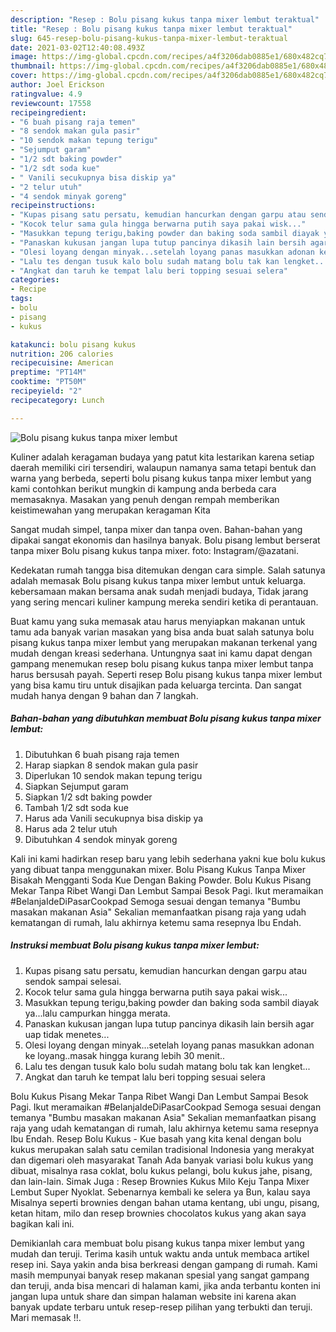 ```yaml
---
description: "Resep : Bolu pisang kukus tanpa mixer lembut teraktual"
title: "Resep : Bolu pisang kukus tanpa mixer lembut teraktual"
slug: 645-resep-bolu-pisang-kukus-tanpa-mixer-lembut-teraktual
date: 2021-03-02T12:40:08.493Z
image: https://img-global.cpcdn.com/recipes/a4f3206dab0885e1/680x482cq70/bolu-pisang-kukus-tanpa-mixer-lembut-foto-resep-utama.jpg
thumbnail: https://img-global.cpcdn.com/recipes/a4f3206dab0885e1/680x482cq70/bolu-pisang-kukus-tanpa-mixer-lembut-foto-resep-utama.jpg
cover: https://img-global.cpcdn.com/recipes/a4f3206dab0885e1/680x482cq70/bolu-pisang-kukus-tanpa-mixer-lembut-foto-resep-utama.jpg
author: Joel Erickson
ratingvalue: 4.9
reviewcount: 17558
recipeingredient:
- "6 buah pisang raja temen"
- "8 sendok makan gula pasir"
- "10 sendok makan tepung terigu"
- "Sejumput garam"
- "1/2 sdt baking powder"
- "1/2 sdt soda kue"
- " Vanili secukupnya bisa diskip ya"
- "2 telur utuh"
- "4 sendok minyak goreng"
recipeinstructions:
- "Kupas pisang satu persatu, kemudian hancurkan dengan garpu atau sendok sampai selesai."
- "Kocok telur sama gula hingga berwarna putih saya pakai wisk..."
- "Masukkan tepung terigu,baking powder dan baking soda sambil diayak ya...lalu campurkan hingga merata."
- "Panaskan kukusan jangan lupa tutup pancinya dikasih lain bersih agar uap tidak menetes..."
- "Olesi loyang dengan minyak...setelah loyang panas masukkan adonan ke loyang..masak hingga kurang lebih 30 menit.."
- "Lalu tes dengan tusuk kalo bolu sudah matang bolu tak kan lengket..."
- "Angkat dan taruh ke tempat lalu beri topping sesuai selera"
categories:
- Recipe
tags:
- bolu
- pisang
- kukus

katakunci: bolu pisang kukus 
nutrition: 206 calories
recipecuisine: American
preptime: "PT14M"
cooktime: "PT50M"
recipeyield: "2"
recipecategory: Lunch

---
```



![Bolu pisang kukus tanpa mixer lembut](https://img-global.cpcdn.com/recipes/a4f3206dab0885e1/680x482cq70/bolu-pisang-kukus-tanpa-mixer-lembut-foto-resep-utama.jpg)

Kuliner adalah keragaman budaya yang patut kita lestarikan karena setiap daerah memiliki ciri tersendiri, walaupun namanya sama tetapi bentuk dan warna yang berbeda, seperti bolu pisang kukus tanpa mixer lembut yang kami contohkan berikut mungkin di kampung anda berbeda cara memasaknya. Masakan yang penuh dengan rempah memberikan keistimewahan yang merupakan keragaman Kita

Sangat mudah simpel, tanpa mixer dan tanpa oven. Bahan-bahan yang dipakai sangat ekonomis dan hasilnya banyak. Bolu pisang lembut berserat tanpa mixer Bolu pisang kukus tanpa mixer. foto: Instagram/@azatani.

Kedekatan rumah tangga bisa ditemukan dengan cara simple. Salah satunya adalah memasak Bolu pisang kukus tanpa mixer lembut untuk keluarga. kebersamaan makan bersama anak sudah menjadi budaya, Tidak jarang yang sering mencari kuliner kampung mereka sendiri ketika di perantauan.

Buat kamu yang suka memasak atau harus menyiapkan makanan untuk tamu ada banyak varian masakan yang bisa anda buat salah satunya bolu pisang kukus tanpa mixer lembut yang merupakan makanan terkenal yang mudah dengan kreasi sederhana. Untungnya saat ini kamu dapat dengan gampang menemukan resep bolu pisang kukus tanpa mixer lembut tanpa harus bersusah payah.
Seperti resep Bolu pisang kukus tanpa mixer lembut yang bisa kamu tiru untuk disajikan pada keluarga tercinta. Dan sangat mudah hanya dengan 9 bahan dan 7 langkah.


<!--inarticleads1-->

##### Bahan-bahan yang dibutuhkan membuat Bolu pisang kukus tanpa mixer lembut:

1. Dibutuhkan 6 buah pisang raja temen
1. Harap siapkan 8 sendok makan gula pasir
1. Diperlukan 10 sendok makan tepung terigu
1. Siapkan Sejumput garam
1. Siapkan 1/2 sdt baking powder
1. Tambah 1/2 sdt soda kue
1. Harus ada  Vanili secukupnya bisa diskip ya
1. Harus ada 2 telur utuh
1. Dibutuhkan 4 sendok minyak goreng


Kali ini kami hadirkan resep baru yang lebih sederhana yakni kue bolu kukus yang dibuat tanpa menggunakan mixer. Bolu Pisang Kukus Tanpa Mixer Bisakah Mengganti Soda Kue Dengan Baking Powder. Bolu Kukus Pisang Mekar Tanpa Ribet Wangi Dan Lembut Sampai Besok Pagi. Ikut meramaikan #BelanjaIdeDiPasarCookpad Semoga sesuai dengan temanya &#34;Bumbu masakan makanan Asia&#34; Sekalian memanfaatkan pisang raja yang udah kematangan di rumah, lalu akhirnya ketemu sama resepnya Ibu Endah. 

<!--inarticleads2-->

##### Instruksi membuat  Bolu pisang kukus tanpa mixer lembut:

1. Kupas pisang satu persatu, kemudian hancurkan dengan garpu atau sendok sampai selesai.
1. Kocok telur sama gula hingga berwarna putih saya pakai wisk...
1. Masukkan tepung terigu,baking powder dan baking soda sambil diayak ya...lalu campurkan hingga merata.
1. Panaskan kukusan jangan lupa tutup pancinya dikasih lain bersih agar uap tidak menetes...
1. Olesi loyang dengan minyak...setelah loyang panas masukkan adonan ke loyang..masak hingga kurang lebih 30 menit..
1. Lalu tes dengan tusuk kalo bolu sudah matang bolu tak kan lengket...
1. Angkat dan taruh ke tempat lalu beri topping sesuai selera


Bolu Kukus Pisang Mekar Tanpa Ribet Wangi Dan Lembut Sampai Besok Pagi. Ikut meramaikan #BelanjaIdeDiPasarCookpad Semoga sesuai dengan temanya &#34;Bumbu masakan makanan Asia&#34; Sekalian memanfaatkan pisang raja yang udah kematangan di rumah, lalu akhirnya ketemu sama resepnya Ibu Endah. Resep Bolu Kukus - Kue basah yang kita kenal dengan bolu kukus merupakan salah satu cemilan tradisional Indonesia yang merakyat dan digemari oleh masyarakat Tanah Ada banyak variasi bolu kukus yang dibuat, misalnya rasa coklat, bolu kukus pelangi, bolu kukus jahe, pisang, dan lain-lain. Simak Juga : Resep Brownies Kukus Milo Keju Tanpa Mixer Lembut Super Nyoklat. Sebenarnya kembali ke selera ya Bun, kalau saya Misalnya seperti brownies dengan bahan utama kentang, ubi ungu, pisang, ketan hitam, milo dan resep brownies chocolatos kukus yang akan saya bagikan kali ini. 

Demikianlah cara membuat bolu pisang kukus tanpa mixer lembut yang mudah dan teruji. Terima kasih untuk waktu anda untuk membaca artikel resep ini. Saya yakin anda bisa berkreasi dengan gampang di rumah. Kami masih mempunyai banyak resep makanan spesial yang sangat gampang dan teruji, anda bisa mencari di halaman kami, jika anda terbantu konten ini jangan lupa untuk share dan simpan halaman website ini karena akan banyak update terbaru untuk resep-resep pilihan yang terbukti dan teruji. Mari memasak !!. 
